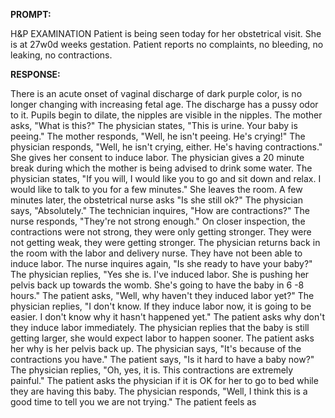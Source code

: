 **PROMPT:**

H&P EXAMINATION Patient is being seen today for her obstetrical visit. She is at 27w0d weeks gestation. Patient reports no complaints, no bleeding, no leaking, no contractions.

**RESPONSE:**

  There is an acute onset of vaginal discharge of dark purple color, is no longer changing with increasing fetal age. The discharge has a pussy odor to it. Pupils begin to dilate, the nipples are visible in the nipples. The mother asks, "What is this?" The physician states, "This is urine. Your baby is peeing." The mother responds, "Well, he isn't peeing. He's crying!" The physician responds, "Well, he isn't crying, either. He's having contractions." She gives her consent to induce labor. The physician gives a 20 minute break during which the mother is being advised to drink some water. The physician states, "If you will, I would like you to go and sit down and relax. I would like to talk to you for a few minutes." She leaves the room. A few minutes later, the obstetrical nurse asks "Is she still ok?" The physician says, "Absolutely." The technician inquires, "How are contractions?" The nurse responds, "They're not strong enough." On closer inspection, the contractions were not strong, they were only getting stronger. They were not getting weak, they were getting stronger. The physician returns back in the room with the labor and delivery nurse. They have not been able to induce labor. The nurse inquires again, "Is she ready to have your baby?" The physician replies, "Yes she is. I've induced labor. She is pushing her pelvis back up towards the womb. She's going to have the baby in 6 -8 hours." The patient asks, "Well, why haven't they induced labor yet?" The physician replies, "I don't know. If they induce labor now, it is going to be easier. I don't know why it hasn't happened yet." The patient asks why don't they induce labor immediately. The physician replies that the baby is still getting larger, she would expect labor to happen sooner. The patient asks her why is her pelvis back up. The physician says, "It's because of the contractions you have." The patient says, "Is it hard to have a baby now?" The physician replies, "Oh, yes, it is. This contractions are extremely painful." The patient asks the physician if it is OK for her to go to bed while they are having this baby. The physician responds, "Well, I think this is a good time to tell you we are not trying." The patient feels as